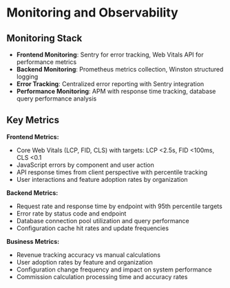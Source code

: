 # Monitoring and Observability

## Monitoring Stack

- **Frontend Monitoring**: Sentry for error tracking, Web Vitals API for performance metrics
- **Backend Monitoring**: Prometheus metrics collection, Winston structured logging
- **Error Tracking**: Centralized error reporting with Sentry integration
- **Performance Monitoring**: APM with response time tracking, database query performance analysis

## Key Metrics

**Frontend Metrics:**
- Core Web Vitals (LCP, FID, CLS) with targets: LCP <2.5s, FID <100ms, CLS <0.1
- JavaScript errors by component and user action
- API response times from client perspective with percentile tracking
- User interactions and feature adoption rates by organization

**Backend Metrics:**
- Request rate and response time by endpoint with 95th percentile targets
- Error rate by status code and endpoint
- Database connection pool utilization and query performance
- Configuration cache hit rates and update frequencies

**Business Metrics:**
- Revenue tracking accuracy vs manual calculations
- User adoption rates by feature and organization
- Configuration change frequency and impact on system performance
- Commission calculation processing time and accuracy rates
